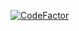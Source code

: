 [![CodeFactor](https://www.codefactor.io/repository/github/stephenv121/sapy.py/badge)](https://www.codefactor.io/repository/github/stephenv121/sapy.py)

